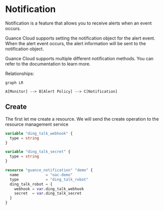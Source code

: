# Notification

Notification is a feature that allows you to receive alerts when an event occurs.

Guance Cloud supports setting the notification object for the alert event. When the alert event occurs, the alert
information will be sent to the notification object.

Guance Cloud supports multiple different notification methods. You can refer to the documentation to learn more.

Relationships:

```mermaid
graph LR

A[Monitor] --> B[Alert Policy] --> C[Notification]
```

## Create

The first let me create a resource. We will send the create operation to the resource management service

```terraform
variable "ding_talk_webhook" {
  type = string
}

variable "ding_talk_secret" {
  type = string
}

resource "guance_notification" "demo" {
  name            = "oac-demo"
  type            = "ding_talk_robot"
  ding_talk_robot = {
    webhook = var.ding_talk_webhook
    secret  = var.ding_talk_secret
  }
}
```
